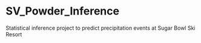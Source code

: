 # SV_Powder_Inference
Statistical inference project to predict precipitation events at Sugar Bowl Ski Resort

